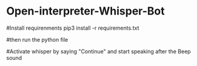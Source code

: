 # Open-interpreter-Whisper-Bot

#Install requirenments
pip3 install -r requirements.txt

#then run the python file

#Activate whisper by saying "Continue" and start speaking after the Beep sound
